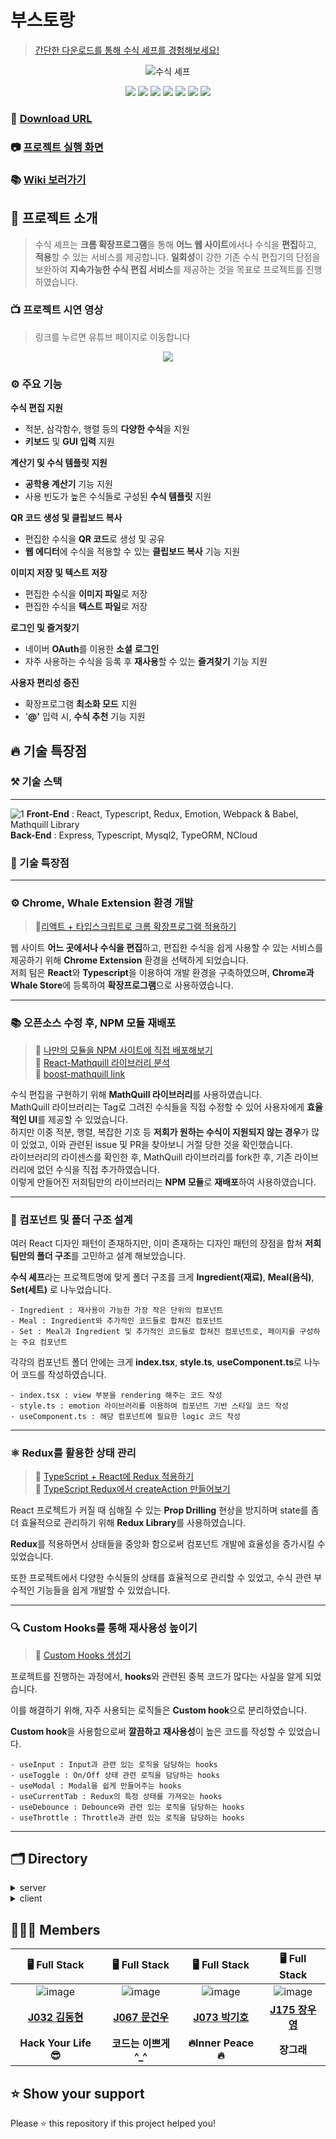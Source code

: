 # 부스토랑

> [간단한 다운로드를 통해 수식 셰프를 경험해보세요!]()  
  
<p align="center"><img src="https://user-images.githubusercontent.com/60457112/102003187-569c7a80-3d47-11eb-8412-3103461df502.gif" title="수식 셰프"/></p>


<p align="center">
  <img src="https://img.shields.io/badge/javascript-ES6+-yellow?logo=javascript"/>
  <img src="https://img.shields.io/badge/typescript-v4.0.5-blue?logo=typescript"/>
  <img src="https://img.shields.io/badge/react-17.0.1-1cf?logo=react"/>
  <img src="https://img.shields.io/badge/redux-4.0.5-purple?logo=redux"/>
  <img src="https://img.shields.io/badge/node.js-v15.2.1-green?logo=node.js"/>
  <img src="https://img.shields.io/badge/mysql-v5.7.32-blue?logo=mysql"/>
  <img src="https://img.shields.io/badge/emotion-11.0.0-pink?logo=emotion"/>
</p>

### 📩 [Download URL]()

### 📷 [프로젝트 실행 화면]()

### 📚 [Wiki 보러가기](https://github.com/boostcamp-2020/Project15-C-Client-Based-Formula-Editor/wiki)

## 📌 프로젝트 소개
> 수식 셰프는 **크롬 확장프로그램**을 통해 **어느 웹 사이트**에서나 수식을 **편집**하고, **적용**할 수 있는 서비스를 제공합니다. **일회성**이 강한 기존 수식 편집기의 단점을 보완하여 **지속가능한 수식 편집 서비스**를 제공하는 것을 목표로 프로젝트를 진행하였습니다.
### 📺 프로젝트 시연 영상
> 링크를 누르면 유튜브 페이지로 이동합니다
<p align="center"><img src="https://user-images.githubusercontent.com/60457112/99751593-dd35b180-2b25-11eb-886d-65bb2e2ecaf4.png"/></p>

### ⚙️ 주요 기능
**수식 편집 지원**
- 적분, 삼각함수, 행렬 등의 **다양한 수식**을 지원
- **키보드** 및 **GUI 입력** 지원

**계산기 및 수식 템플릿 지원**
- **공학용 계산기** 기능 지원
- 사용 빈도가 높은 수식들로 구성된 **수식 템플릿** 지원

**QR 코드 생성 및 클립보드 복사**
- 편집한 수식을 **QR 코드**로 생성 및 공유
- **웹 에디터**에 수식을 적용할 수 있는 **클립보드 복사** 기능 지원

**이미지 저장 및 텍스트 저장**
- 편집한 수식을 **이미지 파일**로 저장
- 편집한 수식을 **텍스트 파일**로 저장

**로그인 및 즐겨찾기**
- 네이버 **OAuth**를 이용한 **소셜** **로그인**
- 자주 사용하는 수식을 등록 후 **재사용**할 수 있는 **즐겨찾기** 기능 지원

**사용자 편리성 증진**

- 확장프로그램 **최소화 모드** 지원
- '**@'** 입력 시, **수식 추천** 기능 지원


## 🔥 기술 특장점
### ⚒️ 기술 스택
---
![1](https://user-images.githubusercontent.com/60457112/102003331-35d52480-3d49-11eb-8b28-a69653ca5e7b.jpg)
**Front-End** : React, Typescript, Redux, Emotion, Webpack & Babel, Mathquill Library  
**Back-End** : Express, Typescript, Mysql2, TypeORM, NCloud

### 🌈 기술 특장점
---
### ⚙️ Chrome, Whale Extension 환경 개발
> 🔗[리액트 + 타입스크립트로 크롬 확장프로그램 적용하기](https://github.com/boostcamp-2020/Project15-C-Client-Based-Formula-Editor/wiki/%EB%A6%AC%EC%95%A1%ED%8A%B8---%ED%83%80%EC%9E%85%EC%8A%A4%ED%81%AC%EB%A6%BD%ED%8A%B8-=-%ED%81%AC%EB%A1%AC-%ED%99%95%EC%9E%A5%ED%94%84%EB%A1%9C%EA%B7%B8%EB%9E%A8-%EB%A7%8C%EB%93%A4%EA%B8%B0!)  

웹 사이트 **어느 곳에서나 수식을 편집**하고, 편집한 수식을 쉽게 사용할 수 있는 서비스를 제공하기 위해 **Chrome Extension** 환경을 선택하게 되었습니다.   
저희 팀은 **React**와 **Typescript**을 이용하여 개발 환경을 구축하였으며, **Chrome과 Whale Store**에 등록하여 **확장프로그램**으로 사용하였습니다.

---

### 📚 오픈소스 수정 후, NPM 모듈 재배포 
> 🔗 [나만의 모듈을 NPM 사이트에 직접 배포해보기](https://github.com/boostcamp-2020/Project15-C-Client-Based-Formula-Editor/wiki/%EB%82%98%EB%A7%8C%EC%9D%98-%EB%AA%A8%EB%93%88%EC%9D%84-NPM-%EC%82%AC%EC%9D%B4%ED%8A%B8%EC%97%90-%EC%A7%81%EC%A0%91-%EB%B0%B0%ED%8F%AC%ED%95%B4%EB%B3%B4%EA%B8%B0)  
> 🔗 [React-Mathquill 라이브러리 분석](https://github.com/boostcamp-2020/Project15-C-Client-Based-Formula-Editor/wiki/React-Mathquill-%EB%9D%BC%EC%9D%B4%EB%B8%8C%EB%9F%AC%EB%A6%AC-%EB%B6%84%EC%84%9D)  
> 🔗 [boost-mathquill link](https://www.npmjs.com/package/boost-mathquill)  

수식 편집을 구현하기 위해 **MathQuill 라이브러리**를 사용하였습니다.  
MathQuill 라이브러리는 Tag로 그려진 수식들을 직접 수정할 수 있어 사용자에게 **효율적인 UI**를 제공할 수 있었습니다.  
하지만 이중 적분, 행렬, 복잡한 기호 등 **저희가 원하는 수식이 지원되지 않는 경우**가 많이 있었고, 이와 관련된 issue 및 PR을 찾아보니 거절 당한 것을 확인했습니다.  
라이브러리의 라이센스를 확인한 후, MathQuill 라이브러리를 fork한 후, 기존 라이브러리에 없던 수식을 직접 추가하였습니다.  
이렇게 만들어진 저희팀만의 라이브러리는 **NPM 모듈**로 **재배포**하여 사용하였습니다.  

---

### 📁 컴포넌트 및 폴더 구조 설계

여러 React 디자인 패턴이 존재하지만, 이미 존재하는 디자인 패턴의 장점을 합쳐 **저희 팀만의 폴더 구조**를 고민하고 설계 해보았습니다.

**수식 셰프**라는 프로젝트명에 맞게 폴더 구조를 크게 **Ingredient(재료)**, **Meal(음식)**, **Set(세트)** 로 나누었습니다. 

```
- Ingredient : 재사용이 가능한 가장 작은 단위의 컴포넌트
- Meal : Ingredient와 추가적인 코드들로 합쳐진 컴포넌트
- Set : Meal과 Ingredient 및 추가적인 코드들로 합쳐진 컴포넌트로, 페이지를 구성하는 주요 컴포넌트
```

각각의 컴포넌트 폴더 안에는 크게 **index.tsx**, **style.ts**, **useComponent.ts**로 나누어 코드를 작성하였습니다.

```
- index.tsx : view 부분을 rendering 해주는 코드 작성
- style.ts : emotion 라이브러리를 이용하여 컴포넌트 기반 스타일 코드 작성
- useComponent.ts : 해당 컴포넌트에 필요한 logic 코드 작성
```

---

### ⚛️ Redux를 활용한 상태 관리
> 🔗 [TypeScript + React에 Redux 적용하기](https://github.com/boostcamp-2020/Project15-C-Client-Based-Formula-Editor/wiki/TypeScript---React%EC%97%90-Redux-%EC%A0%81%EC%9A%A9%ED%95%98%EA%B8%B0)  
> 🔗 [TypeScript Redux에서 createAction 만들어보기](https://github.com/boostcamp-2020/Project15-C-Client-Based-Formula-Editor/wiki/TypeScript-Redux%EC%97%90%EC%84%9C-createAction-%EB%A7%8C%EB%93%A4%EC%96%B4%EB%B3%B4%EA%B8%B0)  

React 프로젝트가 커질 때 심해질 수 있는 **Prop Drilling** 현상을 방지하며 state를 좀 더 효율적으로 관리하기 위해 **Redux Library**를 사용하였습니다. 

**Redux**를 적용하면서 상태들을 중앙화 함으로써 컴포넌트 개발에 효율성을 증가시킬 수 있었습니다. 

또한 프로젝트에서 다양한 수식들의 상태를 효율적으로 관리할 수 있었고, 수식 관련 부수적인 기능들을 쉽게 개발할 수 있었습니다.

---
 
### 🔍 Custom Hooks를 통해 재사용성 높이기
> 🔗 [Custom Hooks 생성기](https://github.com/boostcamp-2020/Project15-C-Client-Based-Formula-Editor/wiki/useDebounce,-useThrottle)  

프로젝트를 진행하는 과정에서, **hooks**와 관련된 중복 코드가 많다는 사실을 알게 되었습니다.

이를 해결하기 위해, 자주 사용되는 로직들은 **Custom hook**으로 분리하였습니다.

**Custom hook**을 사용함으로써 **깔끔하고** **재사용성**이 높은 코드를 작성할 수 있었습니다.

```
- useInput : Input과 관련 있는 로직을 담당하는 hooks
- useToggle : On/Off 상태 관련 로직을 담당하는 hooks
- useModal : Modal을 쉽게 만들어주는 hooks
- useCurrentTab : Redux의 특정 상태를 가져오는 hooks
- useDebounce : Debounce와 관련 있는 로직을 담당하는 hooks
- useThrottle : Throttle과 관련 있는 로직을 담당하는 hooks
```

---

## 🗂 Directory

<details>
<summary>server</summary>
  <div markdown="1">
    
```
🗃 Project Folder  
📁server  
├── app.js
├── 📁src  
│   ├── 📁controllers 
│   ├── 📁entity
│   ├── 📁repository
│   ├── 📁router
│   │   ├── 📁user
│   │   └── 📁favorite
│   ├── 📁service
│   ├── 📁types
│   ├── 📁utils  
│   └──📁views
└── 📁__tests__  
```

  </div>
</details>

<details>
<summary>client</summary>
  <div markdown="1">
    
  ```
  📁client  
  ├── 📁public
  │   ├── 📁image    
  │   ├── background.js  
  │   ├── content.css
  │   ├── icon.png
  │   ├── manifest.json
  │   └── index.html
  └── 📁src
      ├── App
      ├── 📁components  
      │   ├── index.tsx   
      │   ├── style.ts
      │   └── use(폴더명).ts
      ├── 📁contexts
      │   ├── index.ts   
      │   ├── 📁latex
      │   └── 📁user
      ├── 📁hooks
      ├── 📁lib  
      │   ├── 📁apis
      │   ├── 📁constants
      │   └── 📁utils
      ├── 📁pages
      └── 📁__tests__  
  ```
  
  </div>
</details>

## 👩🏻‍💻 Members
| 🖥️ Full Stack | 🖥️ Full Stack | 🖥️ Full Stack | 🖥️ Full Stack |
| :----------: |  :--------:  |  :---------: |  :---------: |
|![image](https://user-images.githubusercontent.com/23556120/99749140-41a24200-2b21-11eb-992a-6221872b3e5e.png)|![image](https://user-images.githubusercontent.com/23556120/99749193-58489900-2b21-11eb-9271-145b292a6080.png)|![image](https://user-images.githubusercontent.com/23556120/99749230-6a2a3c00-2b21-11eb-9801-4e39472ee4a3.png)|![image](https://user-images.githubusercontent.com/23556120/99749255-77472b00-2b21-11eb-8c63-d66d5c73f002.png)|
| **[J032 김동현](https://github.com/dooking)** | **[J067 문건우](https://github.com/geonwoomun)** | **[J073 박기호](https://github.com/qkrrlgh519)** | **[J175 장우영](https://github.com/Woo-Dong93)** |
| **Hack Your Life 😎** | **코드는 이쁘게 ^_^**  | **:fire:Inner Peace:fire:** | **장그래** |


## ⭐ Show your support
Please ⭐️ this repository if this project helped you!
